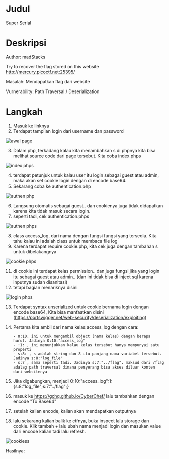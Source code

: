 # Judul
Super Serial

# Deskripsi
Author: madStacks

Try to recover the flag stored on this website http://mercury.picoctf.net:25395/

Masalah: Mendapatkan flag dari website

Vurnerability: Path Traversal / Deserialization 

# Langkah
1. Masuk ke linknya
2. Terdapat tampilan login dari username dan password

![awal page](https://github.com/user-attachments/assets/bc050396-ee5d-4ad6-9103-24782045cf59)

3. Dalam php, terkadang kalau kita menambahkan s di phpnya kita bisa melihat source code dari page tersebut. Kita coba index.phps

![index phps](https://github.com/user-attachments/assets/4313a538-8ab0-4c9f-9a18-d0ab38ac101d)

4. terdapat petunjuk untuk kalau user itu login sebagai guest atau admin, maka akan set cookie login dengan di encode base64.
5. Sekarang coba ke authentication.php

![authen php](https://github.com/user-attachments/assets/192f59de-d32d-402c-acae-64fb5d25a2aa)

6. Langsung otomatis sebagai guest.. dan cookienya juga tidak didapatkan karena kita tidak masuk secara login.
7. seperti tadi, cek authentication.phps

![authen phps](https://github.com/user-attachments/assets/209531a8-83b9-4dbf-96af-8f19aab5aac6)

8. class access_log, dari nama dengan fungsi fungsi yang tersedia. Kita tahu kalau ini adalah class untuk membaca file log
10. Karena terdapat require cookie.php, kita cek juga dengan tambahan s untuk dibelakangnya

![cookie phps](https://github.com/user-attachments/assets/c72e6e02-5643-466c-a12a-15017f043137)

11. di cookie ini terdapat kelas permission.. dan juga fungsi jika yang login itu sebagai guest atau admin.. (dan ini tidak bisa di inject sql karena inputnya sudah disanitasi)
12. tetapi bagian menariknya disini

![login phps](https://github.com/user-attachments/assets/aaa50048-489c-42ac-8aa5-ea5565589eda)

13. Terdapat syntax unserialized untuk cookie bernama login dengan encode base64, Kita bisa manfaatkan disini (https://portswigger.net/web-security/deserialization/exploiting)

14. Pertama kita ambil dari nama kelas access_log dengan cara:

        - O:10, ini untuk mengambil object (nama kelas) dengan berapa huruf. Jadinya O:10:"access_log"
        - :1: , ini menunjukkan kalau kelas tersebut hanya mempunyai satu properti
        - s:8: , s adalah string dan 8 itu panjang nama variabel tersebut. Jadinya s:8:"log_file"
        - s:7 , sama seperti tadi. Jadinya s:7:"../flag". maksud dari /flag adalag path traversal dimana penyerang bisa akses diluar konten dari websitenya
16. Jika digabungkan, menjadi O:10:"access_log":1:{s:8:"log_file";s:7:"../flag";}
17. masuk ke https://gchq.github.io/CyberChef/ lalu tambahkan dengan encode "To Base64"
18. setelah kalian encode, kalian akan mendapatkan outputnya
19. lalu sekarang kalian balik ke ctfnya, buka inspect lalu storage dan cookie. Klik tambah + lalu ubah nama menjadi login dan masukan value dari encode kalian tadi lalu refresh.

![cookiess](https://github.com/user-attachments/assets/2881f32c-bb24-4833-acf6-92edd706a008)

Hasilnya:






